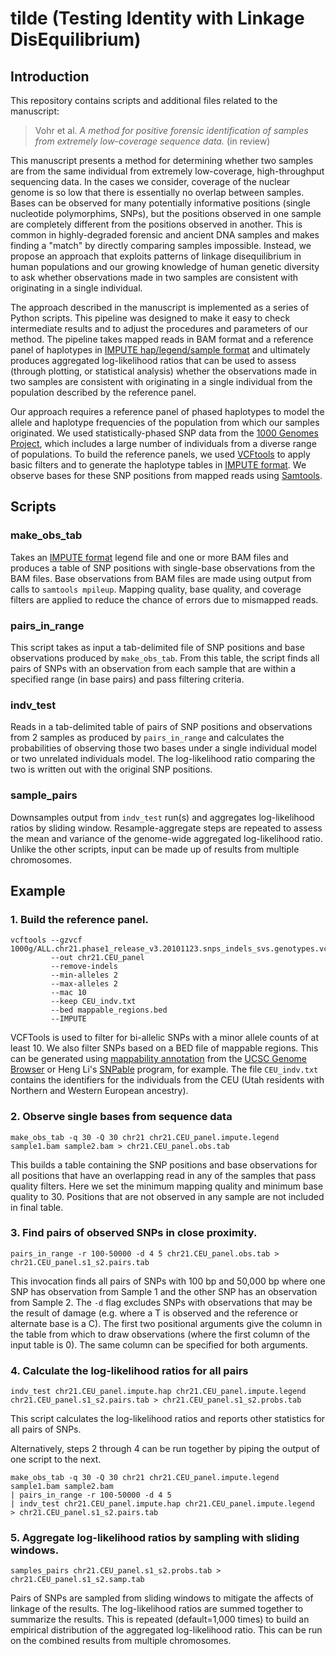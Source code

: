 tilde (Testing Identity with Linkage DisEquilibrium)
====================================================


Introduction 
------------

This repository contains scripts and additional files related to the 
manuscript:

> Vohr et al. *A method for positive forensic identification of samples 
> from extremely low-coverage sequence data.* (in review)

This manuscript presents a method for determining whether two samples are from
the same individual from extremely low-coverage, high-throughput sequencing
data. In the cases we consider, coverage of the nuclear genome is so low that 
there is essentially no overlap between samples. Bases can be observed 
for many potentially informative positions (single nucleotide polymorphims, 
SNPs), but the positions observed in one sample are completely different
from the positions observed in another. This is common in highly-degraded 
forensic and ancient DNA samples and makes finding a "match" by directly 
comparing samples impossible. Instead, we propose an approach that exploits 
patterns of linkage disequilibrium in human populations and our growing 
knowledge of human genetic diversity to ask whether observations made in two 
samples are consistent with originating in a single individual.

The approach described in the manuscript is implemented as a series of 
Python scripts. This pipeline was designed to make it easy to check 
intermediate results and to adjust the procedures and parameters of our 
method. The pipeline takes mapped reads in BAM format and a reference panel 
of haplotypes in [IMPUTE hap/legend/sample format](https://mathgen.stats.ox.ac.uk/genetics_software/shapeit/shapeit.html#haplegsample) and ultimately produces
aggregated log-likelihood ratios that can be used to assess (through plotting,
or statistical analysis) whether the observations made in two samples are 
consistent with originating in a single individual from the population 
described by the reference panel.

Our approach requires a reference panel of phased haplotypes to model the
allele and haplotype frequencies of the population from which our samples 
originated. We used statistically-phased SNP data from the 
[1000 Genomes Project](http://www.1000genomes.org/), which includes a large
number of individuals from a diverse range of populations. To build the
reference panels, we used [VCFtools](https://vcftools.github.io/) to apply
basic filters and to generate the haplotype tables in [IMPUTE format](https://mathgen.stats.ox.ac.uk/genetics_software/shapeit/shapeit.html#haplegsample). 
We observe bases for these SNP positions from mapped reads using 
[Samtools](http://www.htslib.org/). 


Scripts
-------

### make\_obs\_tab
Takes an [IMPUTE format](https://mathgen.stats.ox.ac.uk/genetics_software/shapeit/shapeit.html#haplegsample) legend file and one or more BAM files and 
produces a table of SNP positions with single-base observations from the BAM 
files. Base observations from BAM files are made using output from calls to 
`samtools mpileup`. Mapping quality, base quality, and coverage filters are 
applied to reduce the chance of errors due to mismapped reads. 

### pairs\_in\_range
This script takes as input a tab-delimited file of SNP positions and base 
observations produced by `make_obs_tab`. From this table, the script finds 
all pairs of SNPs with an observation from each sample that are within a 
specified range (in base pairs) and pass filtering criteria.

### indv\_test
Reads in a tab-delimited table of pairs of SNP positions and observations
from 2 samples as produced by `pairs_in_range` and calculates the 
probabilities of observing those two bases under a single individual model or 
two unrelated individuals model. The log-likelihood ratio comparing the two 
is written out with the original SNP positions.

### sample\_pairs
Downsamples output from `indv_test` run(s) and aggregates log-likelihood 
ratios by sliding window. Resample-aggregate steps are repeated to assess the 
mean and variance of the genome-wide aggregated log-likelihood ratio. Unlike
the other scripts, input can be made up of results from multiple chromosomes.


Example
-------

### 1. Build the reference panel.
   ```
   vcftools --gzvcf 1000g/ALL.chr21.phase1_release_v3.20101123.snps_indels_svs.genotypes.vcf.gz 
            --out chr21.CEU_panel 
            --remove-indels 
            --min-alleles 2 
            --max-alleles 2 
            --mac 10 
            --keep CEU_indv.txt 
            --bed mappable_regions.bed 
            --IMPUTE
   ```
   VCFTools is used to filter for bi-allelic SNPs with a minor allele counts of
   at least 10. We also filter SNPs based on a BED file of mappable regions. 
   This can be generated using [mappability annotation](http://genome.ucsc.edu/cgi-bin/hgTrackUi?hgsid=454283543_xadktKfUePJnQNSDZdmRKBlu4Tvg&c=chr21&g=wgEncodeMapability) from the [UCSC Genome Browser](http://www.genome.ucsc.edu/) or 
   Heng Li's [SNPable](http://lh3lh3.users.sourceforge.net/snpable.shtml) 
   program, for example. The file `CEU_indv.txt` contains the identifiers
   for the individuals from the CEU (Utah residents with Northern and Western 
   European ancestry). 

### 2. Observe single bases from sequence data
   ```
   make_obs_tab -q 30 -Q 30 chr21 chr21.CEU_panel.impute.legend sample1.bam sample2.bam > chr21.CEU_panel.obs.tab
   ```
   This builds a table containing the SNP positions and base observations 
   for all positions that have an overlapping read in any of the samples
   that pass quality filters. Here we set the minimum mapping quality and 
   minimum base quality to 30. Positions that are not observed in any sample
   are not included in final table.

### 3. Find pairs of observed SNPs in close proximity. 
   ```
   pairs_in_range -r 100-50000 -d 4 5 chr21.CEU_panel.obs.tab > chr21.CEU_panel.s1_s2.pairs.tab
   ```
   This invocation finds all pairs of SNPs with 100 bp and 50,000 bp where
   one SNP has observation from Sample 1 and the other SNP has an observation
   from Sample 2. The `-d` flag excludes SNPs with observations that may be
   the result of damage (e.g. where a T is observed and the reference or
   alternate base is a C). The first two positional arguments give the
   column in the table from which to draw observations (where the first 
   column of the input table is 0). The same column can be specified for 
   both arguments.

### 4. Calculate the log-likelihood ratios for all pairs
   ```
   indv_test chr21.CEU_panel.impute.hap chr21.CEU_panel.impute.legend chr21.CEU_panel.s1_s2.pairs.tab > chr21.CEU_panel.s1_s2.probs.tab
   ```
   This script calculates the log-likelihood ratios and reports other 
   statistics for all pairs of SNPs.

   Alternatively, steps 2 through 4 can be run together by piping the output of
   one script to the next.
   ```
   make_obs_tab -q 30 -Q 30 chr21 chr21.CEU_panel.impute.legend sample1.bam sample2.bam 
   | pairs_in_range -r 100-50000 -d 4 5 
   | indv_test chr21.CEU_panel.impute.hap chr21.CEU_panel.impute.legend
   > chr21.CEU_panel.s1_s2.pairs.tab
   ```

### 5. Aggregate log-likelihood ratios by sampling with sliding windows.
   ```
   samples_pairs chr21.CEU_panel.s1_s2.probs.tab > chr21.CEU_panel.s1_s2.samp.tab
   ```
   Pairs of SNPs are sampled from sliding windows to mitigate the affects of 
   linkage of the results. The log-likelihood ratios are summed together to
   summarize the results. This is repeated (default=1,000 times) to build
   an empirical distribution of the aggregated log-likelihood ratio. This 
   can be run on the combined results from multiple chromosomes.


